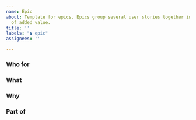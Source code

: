 ```yaml
---
name: Epic
about: Template for epics. Epics group several user stories together into a main piece
  of added value.
title: ''
labels: "♞ epic"
assignees: ''

---
```


### Who for

### What

### Why

### Part of
